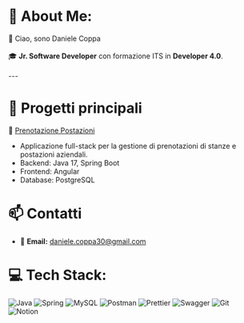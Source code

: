 # 💫 About Me:
👋 Ciao, sono Daniele Coppa  <br><br>🎓 **Jr. Software Developer** con formazione ITS in **Developer 4.0**.  
<br>---<br>

# 📌 Progetti principali<br>
📂 [Prenotazione Postazioni](https://github.com/reddooneee/PrenotazionePostazioni-Exprivia)
- Applicazione full-stack per la gestione di prenotazioni di stanze e postazioni aziendali.
- Backend: Java 17, Spring Boot  <br>  
- Frontend: Angular
- Database: PostgreSQL

# 📫 Contatti <br>
- 📧 **Email:** daniele.coppa30@gmail.com


# 💻 Tech Stack:
![Java](https://img.shields.io/badge/java-%23ED8B00.svg?style=for-the-badge&logo=openjdk&logoColor=white) ![Spring](https://img.shields.io/badge/spring-%236DB33F.svg?style=for-the-badge&logo=spring&logoColor=white) ![MySQL](https://img.shields.io/badge/mysql-4479A1.svg?style=for-the-badge&logo=mysql&logoColor=white) ![Postman](https://img.shields.io/badge/Postman-FF6C37?style=for-the-badge&logo=postman&logoColor=white) ![Prettier](https://img.shields.io/badge/prettier-%23F7B93E.svg?style=for-the-badge&logo=prettier&logoColor=black) ![Swagger](https://img.shields.io/badge/-Swagger-%23Clojure?style=for-the-badge&logo=swagger&logoColor=white) ![Git](https://img.shields.io/badge/git-%23F05033.svg?style=for-the-badge&logo=git&logoColor=white) ![Notion](https://img.shields.io/badge/Notion-%23000000.svg?style=for-the-badge&logo=notion&logoColor=white)
